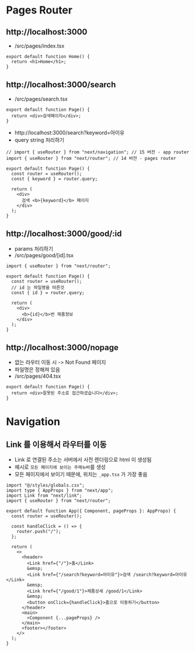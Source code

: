 # Pages Router

## http://localhost:3000

- /src/pages/index.tsx

```tsx
export default function Home() {
  return <h1>Home</h1>;
}
```

## http://localhost:3000/search

- /src/pages/search.tsx

```tsx
export default function Page() {
  return <div>검색페이지</div>;
}
```

- http://localhost:3000/search?keyword=아이유
- query string 처리하기

```tsx
// import { useRouter } from "next/navigation"; // 15 버전 - app router
import { useRouter } from "next/router"; // 14 버전 - pages router

export default function Page() {
  const router = useRouter();
  const { keyword } = router.query;

  return (
    <div>
      검색 <b>{keyword}</b> 페이지
    </div>
  );
}
```

## http://localhost:3000/good/:id

- params 처리하기
- /src/pages/good/[id].tsx

```tsx
import { useRouter } from "next/router";

export default function Page() {
  const router = useRouter();
  // id 는 파일명을 따른것
  const { id } = router.query;

  return (
    <div>
      <b>{id}</b>번 제품정보
    </div>
  );
}
```

## http://localhost:3000/nopage

- 없는 라우터 이동 시 -> Not Found 페이지
- 파일명은 정해져 있음
- /src/pages/404.tsx

```tsx
export default function Page() {
  return <div>잘못된 주소로 접근하셨습니다</div>;
}
```

# Navigation

## Link 를 이용해서 라우터를 이동

- Link 로 연결된 주소는 서버에서 사전 렌더링으로 html 이 생성됨
- 예시로 `모든 페이지에 보이는 주메뉴바`를 생성
- 모든 페이지에서 보이기 때문에, 위치는 `_app.tsx` 가 가장 좋음

```tsx
import "@/styles/globals.css";
import type { AppProps } from "next/app";
import Link from "next/link";
import { useRouter } from "next/router";

export default function App({ Component, pageProps }: AppProps) {
  const router = useRouter();

  const handleClick = () => {
    router.push("/");
  };

  return (
    <>
      <header>
        <Link href={"/"}>홈</Link>
        &emsp;
        <Link href={"/search?keyword=아이유"}>검색 /search?keyword=아이유</Link>
        &emsp;
        <Link href={"/good/1"}>제품상세 /good/1</Link>
        &emsp;
        <button onClick={handleClick}>홈으로 이동하기</button>
      </header>
      <main>
        <Component {...pageProps} />
      </main>
      <footer></footer>
    </>
  );
}
```
